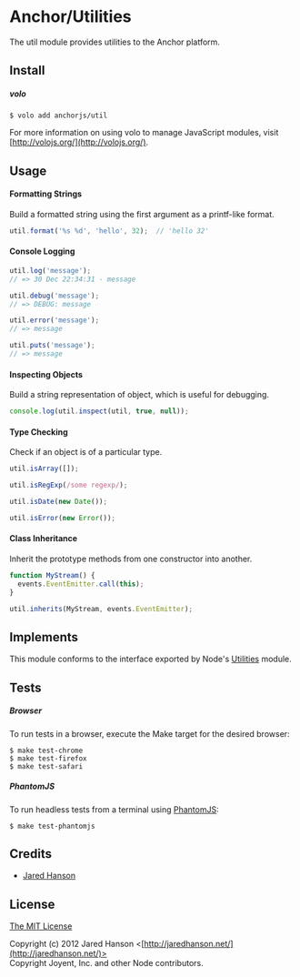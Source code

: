 # Anchor/Utilities

The util module provides utilities to the Anchor platform.

## Install

##### volo

    $ volo add anchorjs/util

For more information on using volo to manage JavaScript modules, visit [http://volojs.org/](http://volojs.org/).

## Usage

#### Formatting Strings

Build a formatted string using the first argument as a printf-like format.

```javascript
util.format('%s %d', 'hello', 32);  // 'hello 32'
```

#### Console Logging

```javascript
util.log('message');
// => 30 Dec 22:34:31 - message

util.debug('message');
// => DEBUG: message

util.error('message');
// => message

util.puts('message');
// => message
```

#### Inspecting Objects

Build a string representation of object, which is useful for debugging.

```javascript
console.log(util.inspect(util, true, null));
```

#### Type Checking

Check if an object is of a particular type.

```javascript
util.isArray([]);

util.isRegExp(/some regexp/);

util.isDate(new Date());

util.isError(new Error());
```

#### Class Inheritance

Inherit the prototype methods from one constructor into another.

```javascript
function MyStream() {
  events.EventEmitter.call(this);
}

util.inherits(MyStream, events.EventEmitter);
```

## Implements

This module conforms to the interface exported by Node's [Utilities](http://nodejs.org/api/util.html)
module.

## Tests

##### Browser

To run tests in a browser, execute the Make target for the desired browser:

    $ make test-chrome
    $ make test-firefox
    $ make test-safari

##### PhantomJS

To run headless tests from a terminal using [PhantomJS](http://phantomjs.org/):

    $ make test-phantomjs

## Credits

  - [Jared Hanson](http://github.com/jaredhanson)

## License

[The MIT License](http://opensource.org/licenses/MIT)

Copyright (c) 2012 Jared Hanson <[http://jaredhanson.net/](http://jaredhanson.net/)>  
Copyright Joyent, Inc. and other Node contributors.

